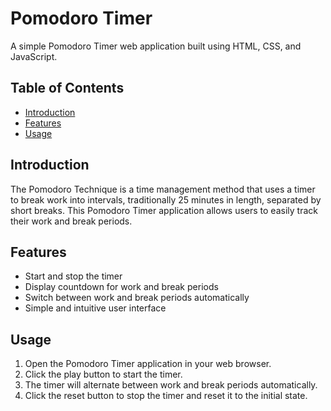 # Pomodoro Timer

A simple Pomodoro Timer web application built using HTML, CSS, and JavaScript.

## Table of Contents

- [Introduction](#introduction)
- [Features](#features)
- [Usage](#usage)


## Introduction

The Pomodoro Technique is a time management method that uses a timer to break work into intervals, traditionally 25 minutes in length, separated by short breaks. This Pomodoro Timer application allows users to easily track their work and break periods.

## Features

- Start and stop the timer
- Display countdown for work and break periods
- Switch between work and break periods automatically
- Simple and intuitive user interface


## Usage

1. Open the Pomodoro Timer application in your web browser.
2. Click the play button to start the timer.
3. The timer will alternate between work and break periods automatically.
4. Click the reset button to stop the timer and reset it to the initial state.


